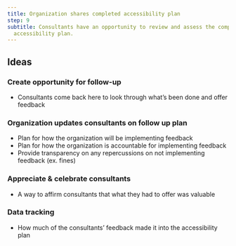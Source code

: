 ```yaml
---
title: Organization shares completed accessibility plan
step: 9
subtitle: Consultants have an opportunity to review and assess the completed
  accessibility plan.
---
```

## Ideas

### Create opportunity for follow-up

* Consultants come back here to look through what’s been done and offer feedback

### Organization updates consultants on follow up plan

* Plan for how the organization will be implementing feedback
* Plan for how the organization is accountable for implementing feedback
* Provide transparency on any repercussions on not implementing feedback (ex. fines)

### Appreciate & celebrate consultants

* A way to affirm consultants that what they had to offer was valuable

### Data tracking

* How much of the consultants’ feedback made it into the accessibility plan
